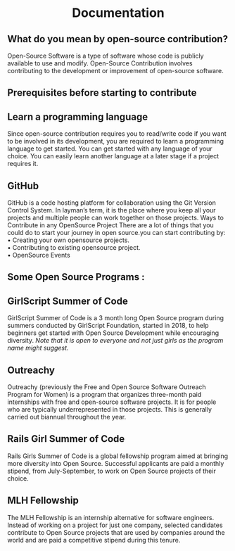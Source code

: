 <h1 align="center">Documentation</h1>

## What do you mean by open-source contribution?

Open-Source Software is a type of software whose code is publicly available to use and modify. 
Open-Source Contribution involves contributing to the development or improvement of open-source software.
## Prerequisites before starting to contribute
## Learn a programming language
Since open-source contribution requires you to read/write code if you want to be involved in its development, you are required to learn a programming language to get started.
You can get started with any language of your choice. You can easily learn another language at a later stage if a project requires it.
## GitHub
GitHub is a code hosting platform for collaboration using the Git Version Control System.
In layman’s term, it is the place where you keep all your projects and multiple people can work together on those projects.
Ways to Contribute in any OpenSource Project
There are a lot of things that you could do to start your journey in open source.you can start contributing by: <br>
•	Creating your own opensource projects. <br>
•	Contributing to existing opensource project.<br>
•	OpenSource Events



## Some Open Source Programs :
## GirlScript Summer of Code
GirlScript Summer of Code is a 3 month long Open Source program during summers conducted by GirlScript Foundation, started in 2018, to help beginners get started with Open Source Development while encouraging diversity.
*Note that it is open to everyone and not just girls as the program name might suggest.*
## Outreachy
Outreachy (previously the Free and Open Source Software Outreach Program for Women) is a program that organizes three-month paid internships with free and open-source software projects.
It is for people who are typically underrepresented in those projects. This is generally carried out biannual throughout the year.
## Rails Girl Summer of Code
Rails Girls Summer of Code is a global fellowship program aimed at bringing more diversity into Open Source.
Successful applicants are paid a monthly stipend, from July-September, to work on Open Source projects of their choice.
## MLH Fellowship
The MLH Fellowship is an internship alternative for software engineers. Instead of working on a project for just one company, selected candidates contribute to Open Source projects that are used by companies around the world and are paid a competitive stipend during this tenure.

